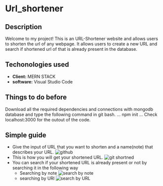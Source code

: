 # Url_shortener
## Description
Welcome to my project! This is an URL-Shortener website and allows users to shorten the url of any webpage. It allows users to create a new URL and search  if shortened url of that is already present in the database.

## Techonologies used 
- **Client:** MERN STACK
- **software:** Visual Studio Code

## Things to do before
Download all the required dependencies and connections with mongodb database and type the following command in git bash.
...
npm init
...
Check localhost:3000 for the outout of the code.

## Simple guide
- Give the input of URL that you want to shorten and a name(note) that describes your URL.
![github](https://github.com/vikash1807/Url_shortner/assets/86599432/cd26d4f6-b114-4023-9d33-f50be1c42b8c)
- This is how you will get your shortened URL.
![git shortned](https://github.com/vikash1807/Url_shortner/assets/86599432/7c037072-8307-4af0-a4bd-188cf7c6755f)
- You can search if your shortened URL is already present or not by searching it in the following way
  - Searching by note
![search by note](https://github.com/vikash1807/Url_shortner/assets/86599432/8228508d-d44a-4af6-9b3d-3edf85dc1fc0)
  - searching by URl
    ![search by URL](https://github.com/vikash1807/Url_shortner/assets/86599432/2645df2d-25c4-4bdc-8739-51d1cced6cad)


